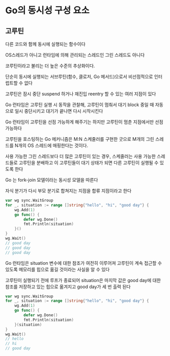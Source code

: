 # Go의 동시성 구성 요소

## 고루틴

다른 코드와 함께 동시에 실행되는 함수이다 

OS스레드가 아니고 런타임에 의해 관리되는 스레드인 그린 스레드도 아니다 

코루틴이라고 불리는 더 높은 수준의 추상화이다.

단순히 동시에 실행되는 서브루틴(함수, 클로저, Go 메서드)으로서 비선점적으로 인터럽트할 수 없다 

고루틴은 잠시 중단 suspend 하거나 재진입 reentry 할 수 있는 여러 지점이 있다 



Go 런타임은 고루틴 실행 시 동작을 관찰해, 고루틴이 멈춰서 대기 block 중일 때 자동으로 일시 중단시키고 대기가 끝나면 다시 시작시킨다 

Go 런타임이 고루틴을 선점 가능하게 해주기는 하지만 고루틴이 멈춘 지점에서만 선점 가능하다 



고루틴을 호스팅하는 Go 메커니즘은 M:N 스케줄러를 구현한 굿으로 M개의 그린 스레드를 N개의 OS 스레드에 매핑한다는 것이다.

사용 가능한 그린 스레드보다 더 많은 고루틴이 있는 경우, 스케줄러는 사용 가능한 스레드들로 고루틴을 분배하고 이 고루틴들이 대기 상태가 되면 다른 고루틴이 실행될 수 있도록 한다 

  Go 는 fork-join 모델이라는 동시성 모델을 따른다 

자식 분기가 다시 부모 분기로 합쳐지는 지점을 합류 지점이라고 한다 

```go
var wg sync.WaitGroup
for _, situation := range []string{"hello", "hi", "good day"} {
    wg.Add(1)
    go func() {
        defer wg.Done()
        fmt.Println(situation)
    }()
}
wg.Wait()
// good day
// good day
// good day
```

Go 런타임은 situation 변수에 대한 참조가 여전히 이루어져 고루틴이 계속 접근할 수 있도록 메모리를 힙으로 옮길 것이라는 사실을 알 수 있다 

고루틴이 실행되기 전에 루프가 종료되어 situation은 마지막 값은 good day에 대한 참조를 저장하고 있는 힙으로 옮겨지고 good day가 세 번 출력 된다 

```go
var wg sync.WaitGroup
for _, situation := range []string{"hello", "hi", "good day"} {
    wg.Add(1)
    go func() {
        defer wg.Done()
        fmt.Println(situation)
    }(situation)
}
wg.Wait()
// hello
// hi
// good day
```

